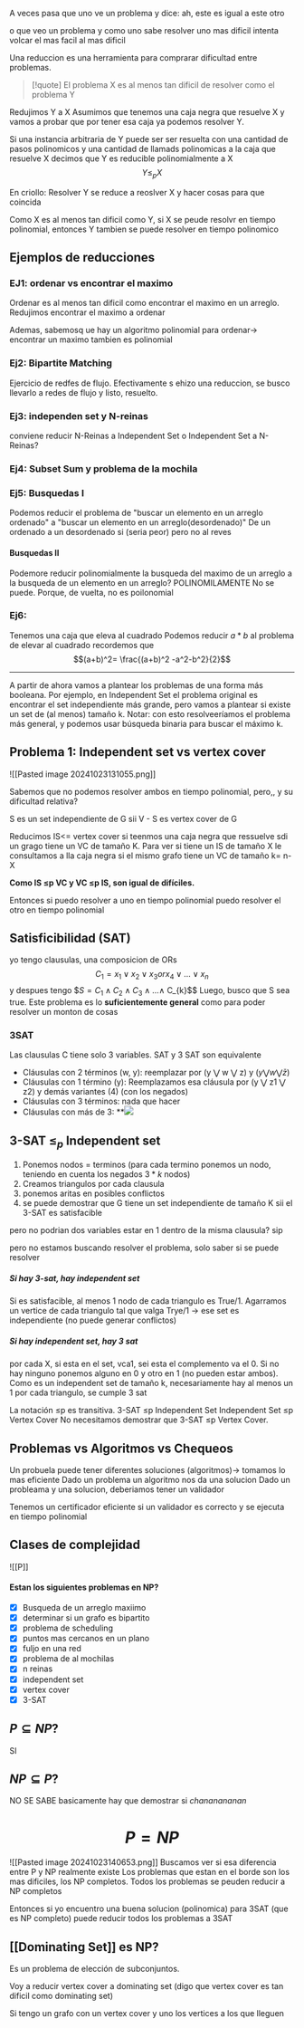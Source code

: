 A veces pasa que uno ve un problema y dice: ah, este es igual a este otro 

o que veo un problema y como uno sabe resolver uno mas dificil intenta volcar el mas facil al mas dificil


Una reduccion es una herramienta para comprarar dificultad entre problemas. 

>[!quote] El problema X es al menos tan dificil de resolver como el problema Y

Redujimos Y a X
Asumimos que tenemos una caja negra que resuelve X y vamos a probar que por tener esa caja ya podemos resolver Y.

Si una instancia arbitraria de Y puede ser ser resuelta con una cantidad de pasos polinomicos y una cantidad de llamads polinomicas a la caja que resuelve X decimos que Y es reducible polinomialmente a X 
$$Y \leq_{p}X$$

En criollo: Resolver Y se reduce a reoslver X y hacer cosas para que coincida


Como X es al menos tan dificil como Y, si X se peude resolvr en tiempo polinomial, entonces Y tambien se puede resolver en tiempo polinomico

## Ejemplos de reducciones
### EJ1: ordenar vs encontrar el maximo 
Ordenar es al menos tan dificil como encontrar el maximo en un arreglo. Redujimos encontrar el maximo a ordenar

Ademas, sabemosq ue hay un algoritmo polinomial para ordenar-> encontrar un maximo tambien es polinomial

### Ej2: Bipartite Matching 
Ejercicio de redfes de flujo. Efectivamente s ehizo una reduccion, se busco llevarlo a redes de flujo y listo, resuelto. 

### Ej3: independen set y N-reinas
conviene reducir N-Reinas a Independent Set o Independent Set a N-Reinas?


### Ej4: Subset Sum y problema de la mochila

### Ej5: Busquedas I 
Podemos reducir el problema de "buscar un elemento en un arreglo ordenado" a "buscar un elemento en un arreglo(desordenado)"
De un ordenado a un desordenado si (seria peor) pero no al reves
#### Busquedas II 
Podemore reducir polinomialmente la busqueda del maximo de un arreglo a la busqueda de un elemento en un arreglo?
POLINOMILAMENTE No se puede. Porque, de vuelta, no es poilonomial 

### Ej6: 
Tenemos una caja que eleva al cuadrado 
Podemos reducir $a*b$ al problema de elevar al cuadrado 
recordemos que $$(a+b)^2= \frac{(a+b)^2 -a^2-b^2}{2}$$


---


A partir de ahora vamos a plantear los problemas de una forma más booleana. Por ejemplo, en Independent Set el problema original es encontrar el set independiente más grande, pero vamos a plantear si existe un set de (al menos) tamaño k. 
Notar: con esto resolveeríamos el problema más general, y podemos usar búsqueda binaria para buscar el máximo k. 

## Problema 1: Independent set vs vertex cover
![[Pasted image 20241023131055.png]]

Sabemos que no podemos resolver ambos en tiempo polinomial, pero,, y su dificultad relativa?

S es un set independiente de G sii V - S es vertex cover de G

Reducimos IS<= vertex cover si teenmos una caja negra que ressuelve sdi un grago tiene un VC de tamaño K. Para ver si tiene un IS de tamaño X le consultamos a lla caja negra si el mismo grafo tiene un VC de tamaño k= n-X


**Como IS ≤p VC y VC ≤p IS, son igual de difíciles.**

Entonces si puedo resolver a uno en tiempo polinomial puedo resolver el otro en tiempo polinomial


## Satisficibilidad (SAT)
yo tengo clausulas, una composicion de ORs 
$$C_{1}= x_{1}\lor x_{2} \lor x_{3} or x_{4} \lor\dots \lor x_{n}$$
y despues tengo $$S= C_{1} \land C_{2} \land C_{3} \land\dots \land$ C_{k}$$
Luego, busco que S sea true. Este problema es lo **suficientemente general** como para poder resolver un monton de cosas

### 3SAT 
Las clausulas C tiene solo 3 variables. SAT y 3 SAT son equivalente


- Cláusulas con 2 términos (w, y): reemplazar por (y ⋁ w ⋁ z) y ($y ⋁ w ⋁ \bar{z}$)
- Cláusulas con 1 término (y): Reemplazamos esa cláusula por (y ⋁ z1 ⋁ z2) y demás variantes (4) (con los negados)
- Cláusulas con 3 términos: nada que hacer
- Cláusulas con más de 3: 
**![](https://lh7-rt.googleusercontent.com/slidesz/AGV_vUcIscgB7v6DRF_YPtudOpKNCIHe8eJBx3iqsCpVlT_wluzTyrucayVQ4B7KjQGWnLF7krxGvSQU2EO0wFjmuJ2J4M0lBZtGzdOYepYfdQEQWiPKHHmPpWQaRek0tShQR_5oMHiSTIV8VjIP4fLrRbIpNmBPtDrT=s2048?key=CZi-J0L0AHjEjsxwcKVr9g)



## 3-SAT $\leq_{p}$ Independent set
1. Ponemos nodos = terminos (para cada termino ponemos un nodo, teniendo en cuenta los negados $3*k$ nodos)
2. Creamos triangulos por cada clausula 
3. ponemos aritas en posibles conflictos 
4. se puede demostrar que G tiene un set independiente de tamaño K sii el 3-SAT es satisfacible

pero no podrian dos variables estar en 1 dentro de la misma clausula? sip

pero no estamos buscando resolver el problema, solo saber si se puede resolver

##### Si hay 3-sat, hay independent set
Si es satisfacible, al menos 1 nodo de cada triangulo es True/1. Agarramos un vertice de cada triangulo tal que valga Trye/1 -> ese set es independiente (no puede generar conflictos)

##### Si hay independent set, hay 3 sat 
por cada X, si esta en el set, vca1, sei esta el complemento va el 0. Si no hay ninguno ponemos alguno en 0 y otro en 1 (no pueden estar ambos). Como es un independent set de tamaño k, necesariamente hay al menos un 1 por cada triangulo, se cumple 3 sat

La notación ≤p es transitiva. 
3-SAT ≤p Independent Set
Independent Set ≤p Vertex Cover
No necesitamos demostrar que 3-SAT ≤p Vertex Cover. 


## Problemas vs Algoritmos vs Chequeos 
Un probuela puede tener diferentes soluciones (algoritmos)-> tomamos lo mas eficiente 
Dado un problema un algoritmo nos da una solucion 
Dado un probleama y una solucion, deberiamos tener un validador

Tenemos un certificador eficiente si un validador es correcto y se ejecuta en tiempo polinomial


## Clases de complejidad
![[P]]



#### Estan los siguientes problemas en NP?
- [x] Busqueda de un arreglo maxiimo
- [x] determinar si un grafo es bipartito 
- [x] problema de scheduling
- [x] puntos mas cercanos en un plano 
- [x] fuljo en una red
- [x] problema de al mochilas 
- [x] n reinas
- [x] independent set
- [x] vertex cover
- [x] 3-SAT

## $P \subseteq NP?$
SI

## $NP \subseteq P?$
NO SE SABE 
basicamente hay que demostrar si *chananananan*

# $$P = NP$$

![[Pasted image 20241023140653.png]]
Buscamos ver si esa diferencia entre P y NP realmente existe
Los problemas que estan en el borde son los mas dificiles, los NP completos. Todos los problemas se peuden reducir a NP completos

Entonces si yo encuentro una buena solucion (polinomica) para 3SAT (que es NP completo) puede reducir todos los problemas a 3SAT




## [[Dominating Set]] es NP?
Es un problema de elección de subconjuntos. 

Voy a reducir vertex cover a dominating set (digo que vertex cover es tan dificil como dominating set)

Si tengo un grafo con un vertex cover y uno los vertices a los que lleguen 